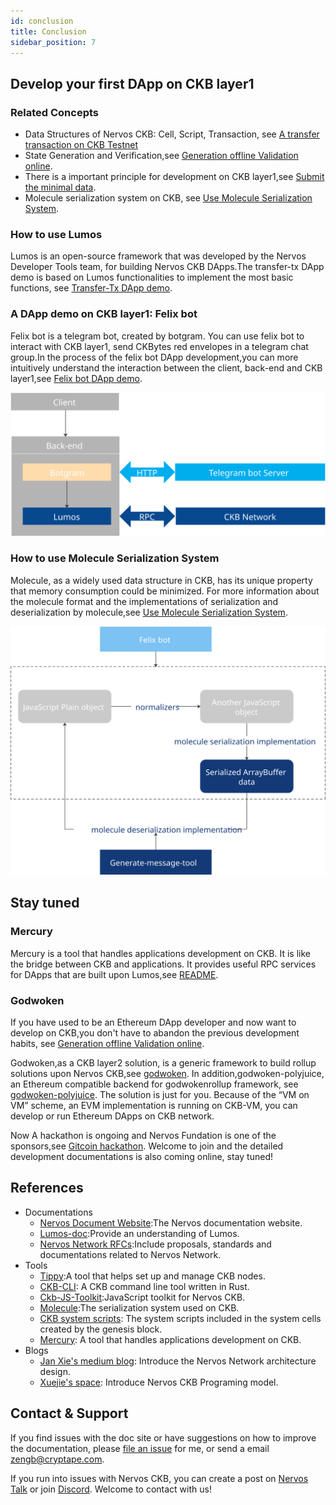 ```yaml
---
id: conclusion
title: Conclusion
sidebar_position: 7
---
```


## Develop your first DApp on CKB layer1

### Related Concepts 
* Data Structures of Nervos CKB: Cell, Script, Transaction, see [A transfer transaction on CKB Testnet](rpc-and-transaction#a-transfer-transaction-on-ckb-testnet)
* State Generation and Verification,see [Generation offline Validation online](transfer-tx-dapp-demo#generation-offline-validation-online).
* There is a important principle for development on CKB layer1,see [Submit the minimal data](molecule#submit-the-minimal-data).
* Molecule serialization system on CKB, see [Use Molecule Serialization System](molecule#use-molecule-serialization).

### How to use Lumos
Lumos is an open-source framework that was developed by the Nervos Developer Tools team, for building Nervos CKB DApps.The transfer-tx DApp demo is based on Lumos functionalities to implement the most basic functions, see [Transfer-Tx DApp demo](transfer-tx-dapp-demo).

### A DApp demo on CKB layer1: Felix bot
Felix bot is a telegram bot, created by botgram. You can use felix bot to interact with CKB layer1, send CKBytes red envelopes in a telegram chat group.In the process of the felix bot DApp development,you can more intuitively understand the interaction between the client, back-end and CKB layer1,see [Felix bot DApp demo](felix-bot).

![felixbot](../static/img/felixbot.svg)

### How to use Molecule Serialization System
Molecule, as a widely used data structure in CKB, has its unique property that memory consumption could be minimized. For more information about the molecule format and the implementations of serialization and deserialization by molecule,see [Use Molecule Serialization System](molecule).

![molecule](../static/img/molecule.svg)

## Stay tuned

### Mercury

Mercury is a tool that handles applications development on CKB. It is like the bridge between CKB and applications. It provides useful RPC services for DApps that are built upon Lumos,see [README](https://github.com/nervosnetwork/mercury#readme).

### Godwoken

If you have used to be an Ethereum DApp developer and now want to develop on CKB,you don't have to abandon the previous development habits, see [Generation offline Validation online](transfer-tx-dapp-demo#generation-offline-validation-online).

Godwoken,as a CKB layer2 solution, is a generic framework to build rollup solutions upon Nervos CKB,see [godwoken](https://github.com/nervosnetwork/godwoken). In addition,godwoken-polyjuice, an Ethereum compatible backend for godwokenrollup framework, see [godwoken-polyjuice](https://github.com/nervosnetwork/godwoken-polyjuice). The solution is just for you. Because of the “VM on VM” scheme, an EVM implementation is running on CKB-VM, you can develop or run Ethereum DApps on CKB network. 

Now A hackathon is ongoing and Nervos Fundation is one of the sponsors,see [Gitcoin hackathon](https://gitcoin.co/hackathon/nervos?org=nervosnetwork). Welcome to join and the detailed development documentations is also coming online, stay tuned!

## References

* Documentations
    * [Nervos Document Website](https://docs.nervos.org/):The Nervos documentation website.
    * [Lumos-doc](https://cryptape.github.io/lumos-doc/):Provide an understanding of Lumos.
    * [Nervos Network RFCs](https://github.com/nervosnetwork/rfcs):Include proposals, standards and documentations related to Nervos Network.
* Tools
    * [Tippy](https://github.com/nervosnetwork/tippy):A tool that helps set up and manage CKB nodes.
    * [CKB-CLI](https://github.com/nervosnetwork/ckb-cli): A CKB command line tool written in Rust.
    * [Ckb-JS-Toolkit](https://github.com/nervosnetwork/ckb-js-toolkit):JavaScript toolkit for Nervos CKB. 
    * [Molecule](https://github.com/nervosnetwork/molecule):The serialization system used on CKB.
    * [CKB system scripts](https://github.com/nervosnetwork/ckb-system-scripts): The system scripts included in the system cells created by the genesis block.
    * [Mercury](https://github.com/nervosnetwork/mercury): A tool that handles applications development on CKB.
* Blogs
    * [Jan Xie's medium blog](https://medium.com/@janhxie): Introduce the Nervos Network architecture design.
    * [Xuejie's space](https://xuejie.space/): Introduce Nervos CKB Programing model.

## Contact & Support

If you find issues with the doc site or have suggestions on how to improve the documentation, please [file an issue](https://github.com/zengbing15/implement-dapp-doc) for me, or send a email [zengb@cryptape.com](mailto:zengb@cryptape.com).

If you run into issues with Nervos CKB, you can create a post on  [Nervos Talk](https://talk.nervos.org/)  or join [Discord](https://discord.com/invite/AqGTUE9). Welcome to contact with us!